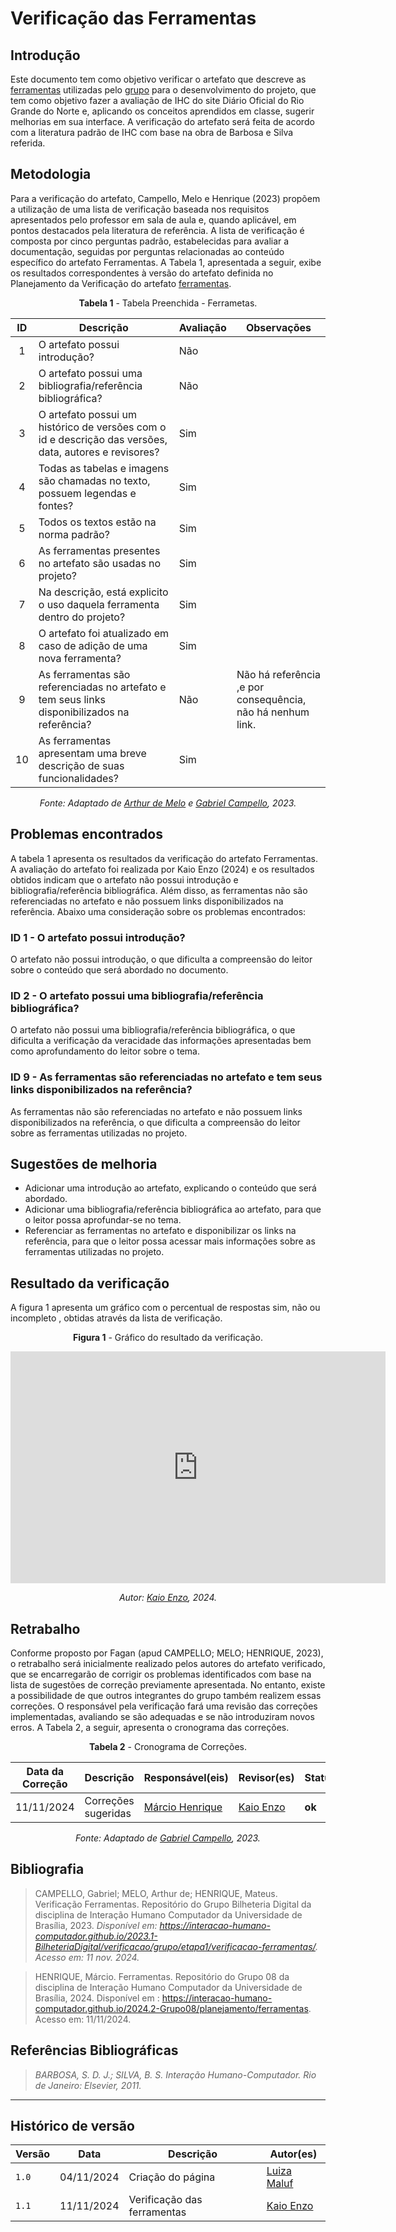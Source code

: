 # __Verificação das Ferramentas__

## __Introdução__

Este documento tem como objetivo verificar o artefato que descreve as [ferramentas](../../../planejamento/ferramentas.md) utilizadas pelo [grupo](https://github.com/Interacao-Humano-Computador/2024.2-Grupo08) para o desenvolvimento do projeto, que tem como objetivo fazer a avaliação de IHC do site Diário Oficial do Rio Grande do Norte e, aplicando os conceitos aprendidos em classe, sugerir melhorias em sua interface. A verificação do artefato será feita de acordo com a literatura padrão de IHC com base na obra de Barbosa e Silva referida.

## __Metodologia__
Para a verificação do artefato, Campello, Melo e Henrique (2023) propõem a utilização de uma lista de verificação baseada nos requisitos apresentados pelo professor em sala de aula e, quando aplicável, em pontos destacados pela literatura de referência. A lista de verificação é composta por cinco perguntas padrão, estabelecidas para avaliar a documentação, seguidas por perguntas relacionadas ao conteúdo específico do artefato Ferramentas. A Tabela 1, apresentada a seguir, exibe os resultados correspondentes à versão do artefato definida no Planejamento da Verificação do artefato [ferramentas](../../../planejamento/ferramentas.md).

<center>

**Tabela 1** - Tabela Preenchida - Ferrametas.

| ID  | Descrição                                                                                              | Avaliação  | Observações                                                                             |
| :-: | ------------------------------------------------------------------------------------------------------ | ---------- | --------------------------------------------------------------------------------------- |
|  1  | O artefato possui introdução?                                                                          | Não        |                                                                                         |
|  2  | O artefato possui uma bibliografia/referência bibliográfica?                                           | Não        |                                                                                         |
|  3  | O artefato possui um histórico de versões com o id e descrição das versões, data, autores e revisores? | Sim        |                                                                                         |
|  4  | Todas as tabelas e imagens são chamadas no texto, possuem legendas e fontes?                           | Sim        |                                                                                         |
|  5  | Todos os textos estão na norma padrão?                                                                 | Sim        |                                                                                         |
|  6  | As ferramentas presentes no artefato são usadas no projeto?                                            | Sim        |                                                                                         |
|  7  | Na descrição, está explicito o uso daquela ferramenta dentro do projeto?                               | Sim        |                                                                                         |
|  8  | O artefato foi atualizado em caso de adição de uma nova ferramenta?                                    | Sim        |                                                               |
|  9  | As ferramentas são referenciadas no artefato e tem seus links disponibilizados na referência?          | Não | Não há referência ,e por consequência, não há nenhum link. |
| 10  | As ferramentas apresentam uma breve descrição de suas funcionalidades?                                 | Sim        |                                                                                         |

_Fonte: Adaptado de [Arthur de Melo](https://github.com/arthurmlv) e [Gabriel Campello](https://github.com/G16C), 2023._

</center>

## __Problemas encontrados__

A tabela 1 apresenta os resultados da verificação do artefato Ferramentas. A avaliação do artefato foi realizada por Kaio Enzo (2024) e os resultados obtidos indicam que o artefato não possui introdução e bibliografia/referência bibliográfica. Além disso, as ferramentas não são referenciadas no artefato e não possuem links disponibilizados na referência. Abaixo uma consideração sobre os problemas encontrados:

### __ID 1 -  O artefato possui introdução?__

O artefato não possui introdução, o que dificulta a compreensão do leitor sobre o conteúdo que será abordado no documento.

### __ID 2 - O artefato possui uma bibliografia/referência bibliográfica?__

O artefato não possui uma bibliografia/referência bibliográfica, o que dificulta a verificação da veracidade das informações apresentadas bem como aprofundamento do leitor sobre o tema.

### __ID 9 - As ferramentas são referenciadas no artefato e tem seus links disponibilizados na referência?__

As ferramentas não são referenciadas no artefato e não possuem links disponibilizados na referência, o que dificulta a compreensão do leitor sobre as ferramentas utilizadas no projeto.        

## __Sugestões de melhoria__
- Adicionar uma introdução ao artefato, explicando o conteúdo que será abordado.
- Adicionar uma bibliografia/referência bibliográfica ao artefato, para que o leitor possa aprofundar-se no tema.
- Referenciar as ferramentas no artefato e disponibilizar os links na referência, para que o leitor possa acessar mais informações sobre as ferramentas utilizadas no projeto.

## __Resultado da verificação__
A figura 1 apresenta um gráfico com o percentual de respostas sim, não ou incompleto , obtidas através da lista de verificação.

<center>

**Figura 1** - Gráfico do resultado da verificação.

<iframe width="600" height="371" seamless frameborder="0" scrolling="no" src="https://docs.google.com/spreadsheets/d/e/2PACX-1vR_ffXojETagxbbjNC9XR9wZ-BflJ3qd-kDp4aT-z93R_Vs5qvZmX-eDrbsMAtgJlvYmL2I0JcacrkV/pubchart?oid=906034237&amp;format=interactive"></iframe>

_Autor: [Kaio Enzo](https://github.com/kaioenzo), 2024._

</center>

## __Retrabalho__

Conforme proposto por Fagan (apud CAMPELLO; MELO; HENRIQUE, 2023), o retrabalho será inicialmente realizado pelos autores do artefato verificado, que se encarregarão de corrigir os problemas identificados com base na lista de sugestões de correção previamente apresentada. No entanto, existe a possibilidade de que outros integrantes do grupo também realizem essas correções. O responsável pela verificação fará uma revisão das correções implementadas, avaliando se são adequadas e se não introduziram novos erros. A Tabela 2, a seguir, apresenta o cronograma das correções.

<center>

**Tabela 2** - Cronograma de Correções.

| Data da Correção | Descrição | Responsável(eis) | Revisor(es) | Status |
|------------------|-----------|------------------|-------------|--------|
| 11/11/2024       | Correções sugeridas | [Márcio Henrique](https://github.com/DeM4rcio) | [Kaio Enzo](https://github.com/kaioenzo) | **ok** |

_Fonte: Adaptado de [Gabriel Campello](https://github.com/G16C), 2023._

</center>

## __Bibliografia__
>CAMPELLO, Gabriel; MELO, Arthur de; HENRIQUE, Mateus. Verificação Ferramentas. Repositório do Grupo Bilheteria Digital da disciplina de Interação Humano Computador da Universidade de Brasília, 2023. _Disponível em: <https://interacao-humano-computador.github.io/2023.1-BilheteriaDigital/verificacao/grupo/etapa1/verificacao-ferramentas/>. Acesso em: 11 nov. 2024._

>HENRIQUE, Márcio. Ferramentas. Repositório do Grupo 08 da disciplina de Interação Humano Computador da Universidade de Brasília, 2024. Disponível em : <https://interacao-humano-computador.github.io/2024.2-Grupo08/planejamento/ferramentas>. Acesso em: 11/11/2024.

## __Referências Bibliográficas__

>_BARBOSA, S. D. J.; SILVA, B. S. Interação Humano-Computador. Rio de Janeiro: Elsevier, 2011._

---

## Histórico de versão

| Versão |    Data    |      Descrição      |             Autor(es)                        |
|--------|------------|---------------------|----------------------------------------------|
| `1.0`  | 04/11/2024 | Criação do página | [Luiza Maluf](https://github.com/LuizaMaluf) |
| `1.1`  | 11/11/2024 | Verificação das ferramentas | [Kaio Enzo](https://github.com/kaioenzo) |